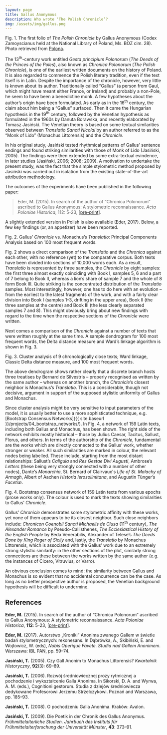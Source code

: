 ```yaml
---
layout: page
title: Gallus Anonymous
description: Who wrote ‘The Polish Chronicle’?
img: /assets/img/gallus.png
---
```



<div>
    <img class="col three left" src="{{ site.baseurl }}/assets/img/gallus_fragm.png" alt="" title="The Polish Chronicle by Gallus Anonymous"/>
</div>
<div class="col three caption">
    Fig. 1. The first folio of <i>The Polish Chronicle</i> by Gallus Anonymous (Codex Zamoyscianus held at the National Library of Poland, Ms. BOZ cim. 28). Photo retrieved from <a href="https://polona.pl/item/chronicae-et-annales-poloniae,ODI3MDgz/8/#item">Polona</a>.
</div>



The 13<sup>th</sup>-century work entitled _Gesta principium Polonorum_ (_The Deeds of the Princes of the Poles_), also known as _Chronica Polonorum_ (_The Polish Chronicle_), is one of the earliest written documents on the history of Poland. It is also regarded to commence the Polish literary tradition, even if the text itself is in Latin. Despite the importance of the chronicle, however, very little is known about its author. Traditionally called “Gallus” (a person from Gaul, which might have meant either France, or Ireland) and probably a non-Pole, he seem to have been a benedictine monk. A few hypotheses about the author’s origin have been formulated. As early as in the 16<sup>th</sup> century, the claim about him being a “Gallus” surfaced. Then it came the Hungarian hypothesis in the 19<sup>th</sup> century, followed by the Venetian hypothesis as formulated in the 1960s by Danuta Borawska, and recently elaborated by Tomasz Jasiński. The Venetian theory is based on some textual similarities observed between _Translatio Sancti Nicolai_ by an author referred to as the “Monk of Lido” (Monachus Littorensis) and the _Chronicle_. 

In his original study, Jasiński tested rhythmical patterns of Gallus’ sentence endings and found striking similarities with those of Monk of Lido (Jasiński, 2005). The findings were then extended by some extra-textual evindence, in later studies (Jasiński, 2006; 2008; 2009). A motivation to undertake the present study, was the fact that the simple stylometric method proposed by Jasiński was carried out in isolation from the existing state-of-the-art attribution methodology. 

The outcomes of the experiments have been published in the following paper:

> Eder, M. (2015). In search of the author of “Chronica Polonorum” ascribed to Gallus Anonymous: A stylometric reconnaissance. _Acta Poloniae Historica_, 112: 5-23, [[pre-print](https://github.com/computationalstylistics/preprints/blob/master/Eder_Author_of_Chronica_Polonorum.pdf)].

A slightly extended version in Polish is also available (Eder, 2017). Below, a few key findings (or, an appetizer) have been reported.

<div>
    <img class="col two left" src="{{ site.baseurl }}/assets/img/gallus_PCA.png" alt="" title="Gallus’ Chronicle vs. Monachus’s Translatio"/>
</div>
<div class="col two caption">
    Fig. 2. Gallus’ <i>Chronicle</i> vs. Monachus’s <i>Translatio</i>: Principal Components Analysis based on 100 most frequent words.
</div>

Fig. 2 shows a direct comparison of the _Translatio_ and the _Chronica_ against each other, with no reference (yet) to the comparative corpus. Both texts have been divided into sections of 10,000 words each. As a result, _Translatio_ is represented by three samples, the _Chronicle_ by eight samples: the first three almost exactly coinciding with Book I, samples 5, 6 and a part of 7 belong to Book II, whereas a lion’s share of sample 7 and the whole of 8 form Book III. Quite striking is the concentrated distribution of the _Translatio_ samples. Most interestingly, however, one has to do here with an evolution – from the earliest to the latest fragments of the work, and with a fairly clear division into Book I (samples 1–3, drifting in the upper area), Book II (the three samples at the centre) and Book III (the less clearly separated samples 7 and 8). This might obviously bring about new findings with regard to the time when the respective sections of the _Chronicle_ were written.

Next comes a comparison of the _Chronicle_ against a number of texts that were written roughly at the same time. A sample dendrogram for 100 most frequent words, the Delta distance measure and  Ward’s linkage algorithm is shown in Fig. 3.

<div>
    <img class="col two left" src="{{ site.baseurl }}/assets/img/gallus_clustering.png" alt="" title="Cluster analysis of 9 chronologically close texts"/>
</div>
<div class="col two caption">
    Fig. 3. Cluster analysis of 9 chronologically close texts; Ward linkage, Classic Delta distance measure, and 100 most frequent words.
</div>

The above dendrogram shows rather clearly that a discrete branch hosts three treatises by Bernard de Silvestris – properly recognised as written by the same author – whereas on another branch, the _Chronicle_’s closest neighbor is Monachus’s _Translatio_. This is a considerable, though not decisive, argument in support of the supposed stylistic uniformity of Gallus and Monachus.

Since cluster analysis might be very sensitive to input parameters of the model, it is usually better to use a more sophisticated technique, e.g. [Bootstrap Consensus Networks]({{ site.baseurl }}/projects/04_bootstrap_networks/). In Fig. 4, a network of 159 Latin texts, including both Gallus and Monachus, has been shown. The right side of the network exhibits mostly historical – those by Julius Caesar, Tacitus, Sallust, Florus, and others. In terms of the authorship of the _Chronicle_, fundamental are the works which are directly connected to the Gallus’ work, whether stronger or weaker. All such similarities are marked in colour, the relevant nodes being labelled. These include, starting from the most distant relationships: Sallust’s _Caligula_ and _Res Gestae Divi Augusti_, Ambrose’s _Letters_ (these being very strongly connected with a number of other nodes), Dante’s _Monarchia_, St. Bernard of Clairvaux's _Life of St. Malachy of Armagh_, Albert of Aachen _Historia Ierosolimitana_, and Augustin Tünger’s _Facetiæ_. 


<div>
    <img class="col three left" src="{{ site.baseurl }}/assets/img/gallus_network.png" alt="" title="Bootstrap consensus network of 159 Latin texts"/>
</div>
<div class="col three caption">
    Fig. 4. Bootstrap consensus network of 159 Latin texts from various epochs (prose works only). The colour is used to mark the texts showing similarities to Gallus’ <i>Chronicle</i>.
</div>


Gallus’ _Chronicle_ demonstrates some stylometric affinity with these works, yet none of them appears to be its closest neighbor. Such close neighbors include: _Chronicon Coenobii Sancti Michaelis de Clusa_ (11<sup>th</sup> century), _The Alexander Romance_ by Pseudo-Callisthenes, _The Ecclesiastical History of the English People_ by Beda Venerabilis, Alexander of Telese’s _The Deeds Done by King Roger of Sicily_ and, lastly, the _Translatio_ by Monachus Littorensis, which is associated with the Gallus’ work due to an extremely strong stylistic similarity: in the other sections of the plot, similarly strong connections are these between the works written by the same author (e.g. the instances of Cicero, Vitruvius, or Varro).

An obvious conclusion comes to mind: the similarity between Gallus and Monachus is so evident that no accidental concurrence can be the case. As long as no better prospective author is proposed, the Venetian background hypothesis will be difficult to undermine.



## References

**Eder, M.** (2015). In search of the author of “Chronica Polonorum” ascribed to Gallus Anonymous: A stylometric reconnaissance. _Acta Poloniae Historica_, **112**: 5-23, [[pre-print](https://github.com/computationalstylistics/preprints/blob/master/Eder_Author_of_Chronica_Polonorum.pdf)].

**Eder, M.** (2017). Autorstwo „Kroniki” Anonima zwanego Gallem w świetle badań stylometrycznych: rekonesans. In Dąbrówka, A., Skibiński, E. and Wojtowicz, W. (eds), _Nobis Operique Favete. Studia nad Gallem Anonimem_. Warszawa: IBL PAN, pp. 59–74.

**Jasiński, T.** (2005). Czy Gall Anonim to Monachus Littorensis? _Kwartalnik Historyczny_, **92**(3): 69–89.

**Jasiński, T.** (2006). Rozwój średniowiecznej prozy rytmicznej a pochodzenie i wykształcenie Galla Anonima. In Sikorski, D. A. and Wyrwa, A. M. (eds.), Cognitioni gestorum. Studia z dziejów średniowiecza dedykowane Profesorowi Jerzemu Strzelczykowi. Poznań and Warszawa, pp. 185–93.

**Jasiński, T.** (2008). O pochodzeniu Galla Anonima. Kraków: Avalon.

**Jasiński, T.** (2009). Die Poetik in der Chronik des Gallus Anonymus. _Frühmittelalterliche Studien. Jahrbuch des Instituts für Frühmittelalterforschung der Universität Münster_, **43**: 373–91.




